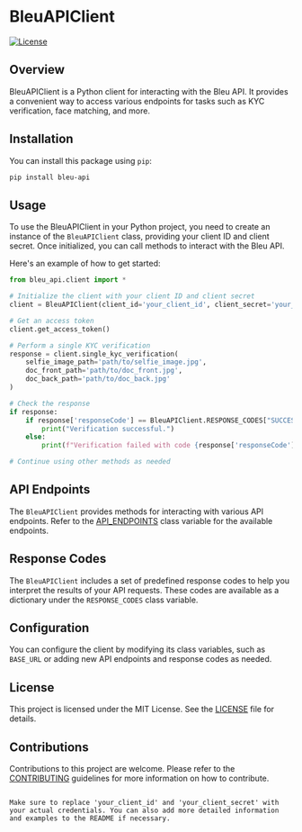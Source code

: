 # BleuAPIClient

[![License](https://img.shields.io/badge/license-MIT-blue.svg)](LICENSE)

## Overview

BleuAPIClient is a Python client for interacting with the Bleu API. It provides a convenient way to access various endpoints for tasks such as KYC verification, face matching, and more.

## Installation

You can install this package using `pip`:

```bash
pip install bleu-api
```

## Usage

To use the BleuAPIClient in your Python project, you need to create an instance of the `BleuAPIClient` class, providing your client ID and client secret. Once initialized, you can call methods to interact with the Bleu API.

Here's an example of how to get started:

```python
from bleu_api.client import *

# Initialize the client with your client ID and client secret
client = BleuAPIClient(client_id='your_client_id', client_secret='your_client_secret')

# Get an access token
client.get_access_token()

# Perform a single KYC verification
response = client.single_kyc_verification(
    selfie_image_path='path/to/selfie_image.jpg',
    doc_front_path='path/to/doc_front.jpg',
    doc_back_path='path/to/doc_back.jpg'
)

# Check the response
if response:
    if response['responseCode'] == BleuAPIClient.RESPONSE_CODES["SUCCESS"]:
        print("Verification successful.")
    else:
        print(f"Verification failed with code {response['responseCode']}")

# Continue using other methods as needed

```

## API Endpoints

The `BleuAPIClient` provides methods for interacting with various API endpoints. Refer to the [API_ENDPOINTS](#api-endpoints) class variable for the available endpoints.

## Response Codes

The `BleuAPIClient` includes a set of predefined response codes to help you interpret the results of your API requests. These codes are available as a dictionary under the `RESPONSE_CODES` class variable.

## Configuration

You can configure the client by modifying its class variables, such as `BASE_URL` or adding new API endpoints and response codes as needed.

## License

This project is licensed under the MIT License. See the [LICENSE](LICENSE) file for details.

## Contributions

Contributions to this project are welcome. Please refer to the [CONTRIBUTING](CONTRIBUTING.md) guidelines for more information on how to contribute.

```

Make sure to replace 'your_client_id' and 'your_client_secret' with your actual credentials. You can also add more detailed information and examples to the README if necessary.